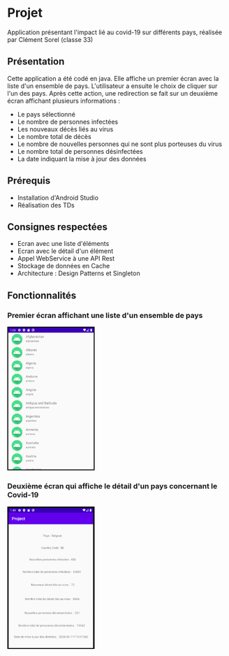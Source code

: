 # Projet

Application présentant l'impact lié au covid-19 sur différents pays, réalisée par Clément Sorel (classe 33)

## Présentation

Cette application a été codé en java. Elle affiche un premier écran avec la liste d'un ensemble de pays. L'utilisateur a 
ensuite le choix de cliquer sur l'un des pays. Après cette action, une redirection se fait sur un deuxième écran affichant 
plusieurs informations : 

- Le pays sélectionné
- Le nombre de personnes infectées 
- Les nouveaux décès liés au virus
- Le nombre total de décès
- Le nombre de nouvelles personnes qui ne sont plus porteuses du virus
- Le nombre total de personnes désinfectées
- La date indiquant la mise à jour des données

## Prérequis

- Installation d'Android Studio
- Réalisation des TDs

## Consignes respectées

- Ecran avec une liste d'éléments
- Ecran avec le détail d'un élément
- Appel WebService à une API Rest
- Stockage de données en Cache
- Architecture : Design Patterns et Singleton

## Fonctionnalités

### Premier écran affichant une liste d'un ensemble de pays

<img src="Images/Image_first_screen.png" width="200">

### Deuxième écran qui affiche le détail d'un pays concernant le Covid-19

<img src="Images/Image_second_screen.png" width="200">







